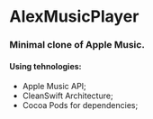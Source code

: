 # AlexMusicPlayer
### Minimal clone of Apple Music.

#### Using tehnologies:
* Apple Music API;
* CleanSwift Architecture;
* Cocoa Pods for dependencies;
